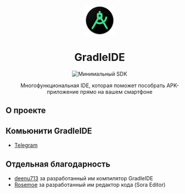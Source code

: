 <p align="center">
  <a href="https://github.com/almr0/GradleIDE">
    <img src="images/logo.png" alt="Logo" width="80" height="80">
  </a>

  <h1 align="center">GradleIDE</h1>
<p align="center">
 <img src="https://img.shields.io/badge/Minimum%20SDK-21-%23ff5252" alt="Минимальный SDK"/>
</p>
  <p align="center">
    Многофункциональная IDE, которая поможет пособрать APK-приложение прямо на вашем смартфоне
  </p>
</p>



## О проекте

## Комьюнити GradleIDE

- [Telegram](https://t.me/gradleide)

## Отдельная благодарность

- [deenu713](https://github.com/deenu713) за разработанный им компилятор GradleIDE
- [Rosemoe](https://github.com/Rosemoe) за разработанный им редактор кода (Sora Editor)
